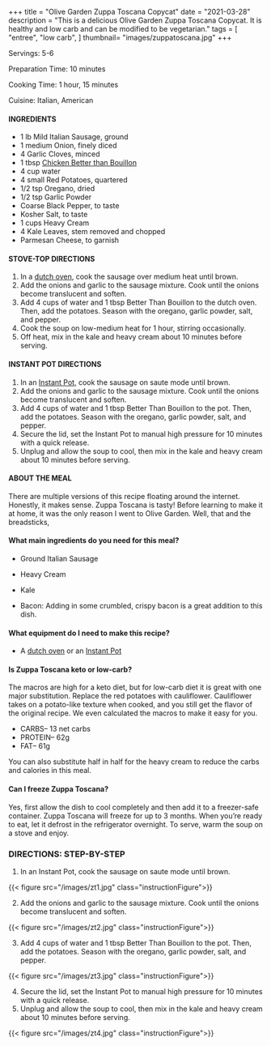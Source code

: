 +++
title = "Olive Garden Zuppa Toscana Copycat"
date = "2021-03-28"
description = "This is a delicious Olive Garden Zuppa Toscana Copycat. It is healthy and low carb and can be modified to be vegetarian."
tags = [
    "entree",
    "low carb",
]
thumbnail= "images/zuppatoscana.jpg"
+++

Servings: 5-6 <!--more-->

Preparation Time: 10 minutes 

Cooking Time: 1 hour, 15 minutes

Cuisine: Italian, American

#### INGREDIENTS 

* 1 lb Mild Italian Sausage, ground 
* 1 medium Onion, finely diced 
* 4 Garlic Cloves, minced 
* 1 tbsp [Chicken Better than Bouillon](https://amzn.to/38081yU)
* 4 cup water
* 4 small Red Potatoes, quartered 
* 1/2 tsp Oregano, dried
* 1/2 tsp Garlic Powder
* Coarse Black Pepper, to taste
* Kosher Salt, to taste
* 1 cups Heavy Cream 
* 4 Kale Leaves, stem removed and chopped 
* Parmesan Cheese, to garnish 

#### STOVE-TOP DIRECTIONS 

1. In a [dutch oven](https://amzn.to/3sFYTY1), cook the sausage over medium heat until brown. 
2. Add the onions and garlic to the sausage mixture. Cook until the onions become translucent and soften. 
3. Add 4 cups of water and 1 tbsp Better Than Bouillon to the dutch oven. Then, add the potatoes. Season with the oregano, garlic powder, salt, and pepper. 
4. Cook the soup on low-medium heat for 1 hour, stirring occasionally.  
5. Off heat, mix in the kale and heavy cream about 10 minutes before serving. 

#### INSTANT POT DIRECTIONS 

1. In an [Instant Pot](https://amzn.to/3w5GDtJ), cook the sausage on saute mode until brown. 
2. Add the onions and garlic to the sausage mixture. Cook until the onions become translucent and soften. 
3. Add 4 cups of water and 1 tbsp Better Than Bouillon to the pot. Then, add the potatoes. Season with the oregano, garlic powder, salt, and pepper. 
4. Secure the lid, set the Instant Pot to manual high pressure for 10 minutes with a quick release.  
5. Unplug and allow the soup to cool, then mix in the kale and heavy cream about 10 minutes before serving. 

#### ABOUT THE MEAL

There are multiple versions of this recipe floating around the internet. Honestly, it makes sense. Zuppa Toscana is tasty! Before learning to make it at home, it was the only reason I went to Olive Garden. Well, that and the breadsticks,

#### What main ingredients do you need for this meal?

* Ground Italian Sausage 

* Heavy Cream 

* Kale

* Bacon: Adding in some crumbled, crispy bacon is a great addition to this dish. 

#### What equipment do I need to make this recipe? 

* A [dutch oven](https://amzn.to/3sFYTY1) or an [Instant Pot](https://amzn.to/3w5GDtJ)

#### Is Zuppa Toscana keto or low-carb? 

The macros are high for a keto diet, but for low-carb diet it is great with one major substitution. Replace the red potatoes with cauliflower. Cauliflower takes on a potato-like texture when cooked, and you still get the flavor of the original recipe. We even calculated the macros to make it easy for you.

* CARBS– 13 net carbs
* PROTEIN– 62g
* FAT– 61g

You can also substitute half in half for the heavy cream to reduce the carbs and calories in this meal. 

#### Can I freeze Zuppa Toscana? 

Yes, first allow the dish to cool completely and then add it to a freezer-safe container. Zuppa Toscana will freeze for up to 3 months. When you’re ready to eat, let it defrost in the refrigerator overnight. To serve, warm the soup on a stove and enjoy.

### DIRECTIONS: STEP-BY-STEP  

1. In an Instant Pot, cook the sausage on saute mode until brown. 

{{< figure src="/images/zt1.jpg" class="instructionFigure">}}

2. Add the onions and garlic to the sausage mixture. Cook until the onions become translucent and soften. 

{{< figure src="/images/zt2.jpg" class="instructionFigure">}}

3. Add 4 cups of water and 1 tbsp Better Than Bouillon to the pot. Then, add the potatoes. Season with the oregano, garlic powder, salt, and pepper. 

{{< figure src="/images/zt3.jpg" class="instructionFigure">}}

4. Secure the lid, set the Instant Pot to manual high pressure for 10 minutes with a quick release.  
5. Unplug and allow the soup to cool, then mix in the kale and heavy cream about 10 minutes before serving. 

{{< figure src="/images/zt4.jpg" class="instructionFigure">}}

